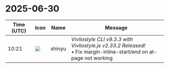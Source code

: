 # 2025-06-30

|Time (UTC)|Icon|Name|Message|
|---|---|---|---|
|10:21|![](https://avatars.slack-edge.com/2018-04-27/354445776386_e258f5ed5ba887b08668_72.jpg)|shinyu|*Vivliostyle CLI v9.3.3 with Vivliostyle.js v2.33.2 Released!*<br>• Fix margin-inline-start/end on at-page not working<br>|
